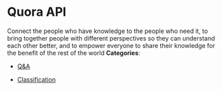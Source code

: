 # Quora API


Connect the people who have knowledge to the people who need it, to bring together people with different perspectives so they can understand each other better, and to empower everyone to share their knowledge for the benefit of the rest of the world
**Categories**:

- [Q&A](https://github/awesome-apis/awesome-apis#qanda)

- [Classification](https://github/awesome-apis/awesome-apis#classification)



